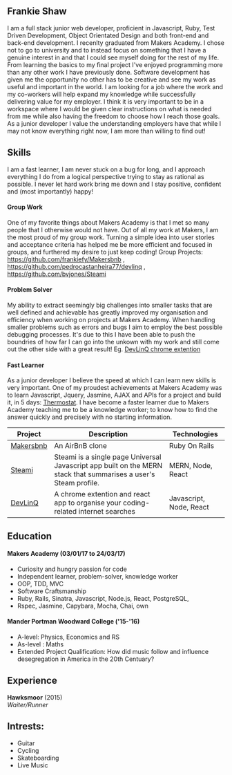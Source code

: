 ## Frankie Shaw

I am a full stack junior web developer, proficient in Javascript, Ruby, Test Driven Development, Object Orientated Design and both front-end and back-end development. I recenlty graduated from Makers Academy. I chose not to go to university and to instead focus on something that I have a genuine interest in and that I could see myself doing for the rest of my life. From learning the basics to my final project I've enjoyed programming more than any other work I have previously done. Software development has given me the opportunity no other has to be creative and see my work as useful and important in the world.
I am looking for a job where the work and my co-workers will help expand my knowledge while successfully delivering value for my employer. I think it is very important to be in a workspace where I would be given clear instructions on what is needed from me while also having the freedom to choose how I reach those goals. As a junior developer I value the understanding employers have that while I may not know everything right now, I am more than willing to find out!

## Skills

I am a fast learner, I am never stuck on a bug for long, and I approach everything I do from a logical perspective trying to stay as rational as possible. I never let hard work bring me down and I stay positive, confident and (most importantly) happy!

#### Group Work

One of my favorite things about Makers Academy is that I met so many people that I otherwise would not have. Out of all my work at Makers, I am the most proud of my group work. Turning a simple idea into user stories and acceptance criteria has helped me be more efficient and focused in groups, and furthered my desire to just keep coding! Group Projects: https://github.com/frankiefy/Makersbnb , https://github.com/pedrocastanheira77/devlinq , https://github.com/bvjones/Steami

#### Problem Solver

My ability to extract seemingly big challenges into smaller tasks that are well defined and achievable has greatly improved my organisation and efficiency when working on projects at Makers Academy. When handling smaller problems such as errors and bugs I aim to employ the best possible debugging processes. It's due to this I have been able to push the boundries of how far I can go into the unkown with my work and still come out the other side with a great result! Eg. [DevLinQ chrome extention](https://github.com/pedrocastanheira77/devlinq)

#### Fast Learner

As a junior developer I believe the speed at which I can learn new skills is very important. One of my proudest achievements at Makers Academy was to learn Javascript, Jquery, Jasmine, AJAX and APIs for a project and build it, in 5 days: [Thermostat](https://github.com/frankiefy/Thermo). I have become a faster learner due to Makers Academy teaching me to be a knowledge worker; to know how to find the answer quickly and precisely with no starting information.



| Project   | Description | Technologies |
|---        |---         |---           |
| [Makersbnb](https://github.com/frankiefy/Makersbnb) | An AirBnB clone | Ruby On Rails |
| [Steami](https://github.com/bvjones/Steami) | Steami is a single page Universal Javascript app built on the MERN stack that summarises a user's Steam profile. | MERN, Node, React |
| [DevLinQ](https://github.com/pedrocastanheira77/devlinq) | A chrome extention and react app to organise your coding-related internet searches | Javascript, Node, React |


## Education

#### Makers Academy (03/01/17 to 24/03/17)

- Curiosity and hungry passion for code
- Independent learner, problem-solver, knowledge worker
- OOP, TDD, MVC
- Software Craftsmanship
- Ruby, Rails, Sinatra, Javascript, Node.js, React, PostgreSQL,
- Rspec, Jasmine, Capybara, Mocha, Chai, own

#### Mander Portman Woodward College  ('15-'16)

- A-level: Physics, Economics and RS
- As-level : Maths
- Extended Project Qualification: How did music follow and influence desegregation in America in the 20th Centuary?

## Experience

**Hawksmoor** (2015)    
*Waiter/Runner*  
  
## Intrests:

- Guitar
- Cycling
- Skateboarding
- Live Music
